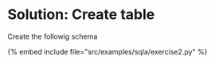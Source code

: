 # Solution: Create table

Create the followig schema

{% embed include file="src/examples/sqla/exercise2.py" %}


